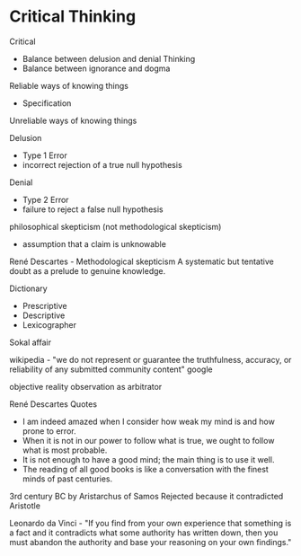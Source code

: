 # Critical Thinking

Critical
- Balance between delusion and denial
Thinking
- Balance between ignorance and dogma

Reliable ways of knowing things
- Specification

Unreliable ways of knowing things



Delusion
- Type 1 Error
- incorrect rejection of a true null hypothesis

Denial
- Type 2 Error
- failure to reject a false null hypothesis

philosophical skepticism (not methodological skepticism)
- assumption that a claim is unknowable


René Descartes - Methodological skepticism 
A systematic but tentative doubt as a prelude to genuine knowledge. 

 
Dictionary
- Prescriptive
- Descriptive
- Lexicographer

Sokal affair 



wikipedia - "we do not represent or guarantee the truthfulness, accuracy, or reliability of any submitted community content"
google


objective reality
observation as arbitrator


René Descartes Quotes
- I am indeed amazed when I consider how weak my mind is and how prone to error. 
- When it is not in our power to follow what is true, we ought to follow what is most probable. 
- It is not enough to have a good mind; the main thing is to use it well. 
- The reading of all good books is like a conversation with the finest minds of past centuries.


3rd century BC by Aristarchus of Samos
Rejected because it contradicted Aristotle



Leonardo da Vinci - "If you find from your own experience that something is a fact and it contradicts what some authority has written down, then you must abandon the authority and base your reasoning on your own findings."
